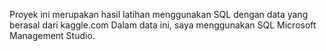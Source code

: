 Proyek ini merupakan hasil latihan menggunakan SQL dengan data yang berasal dari kaggle.com
Dalam data ini, saya menggunakan SQL Microsoft Management Studio.
